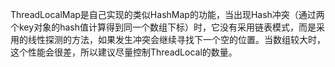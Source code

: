 ThreadLocalMap是自己实现的类似HashMap的功能，当出现Hash冲突（通过两个key对象的hash值计算得到同一个数组下标）时，它没有采用链表模式，而是采用的线性探测的方法，如果发生冲突会继续寻找下一个空的位置。当数组较大时，这个性能会很差，所以建议尽量控制ThreadLocal的数量。

